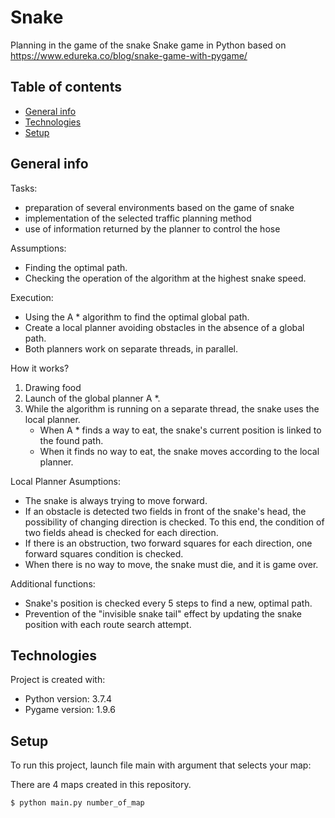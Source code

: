 # Snake
Planning in the game of the snake
Snake game in Python based on https://www.edureka.co/blog/snake-game-with-pygame/

## Table of contents
* [General info](#general-info)
* [Technologies](#technologies)
* [Setup](#setup)

## General info
Tasks:
- preparation of several environments based on the game of snake
- implementation of the selected traffic planning method
- use of information returned by the planner to control the hose


Assumptions:
- Finding the optimal path.
- Checking the operation of the algorithm at the highest snake speed.


Execution:
- Using the A * algorithm to find the optimal global path.
- Create a local planner avoiding obstacles in the absence of a global path.
- Both planners work on separate threads, in parallel.


How it works?
1. Drawing food
2. Launch of the global planner A *.
3. While the algorithm is running on a separate thread, the snake uses the local planner.
   - When A * finds a way to eat, the snake's current position is linked to the found path.
   - When it finds no way to eat, the snake moves according to the local planner.
  
  
Local Planner Asumptions:
 - The snake is always trying to move forward.
- If an obstacle is detected two fields in front of the snake's head, the possibility of changing direction is checked. To this end, the condition of two fields ahead is checked for each direction.
- If there is an obstruction, two forward squares for each direction, one forward squares condition is checked.
- When there is no way to move, the snake must die, and it is game over.


Additional functions:
- Snake's position is checked every 5 steps to find a new, optimal path.
- Prevention of the "invisible snake tail" effect by updating the snake position with each route search attempt.


## Technologies
Project is created with:
* Python version: 3.7.4
* Pygame version: 1.9.6
	
## Setup
To run this project, launch file main with argument that selects your map:

There are 4 maps created in this repository.

```
$ python main.py number_of_map
```
